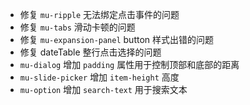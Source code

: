 * 修复 `mu-ripple` 无法绑定点击事件的问题
* 修复 `mu-tabs` 滑动卡顿的问题
* 修复 `mu-expansion-panel` button 样式出错的问题
* 修复 dateTable 整行点击选择的问题
* `mu-dialog` 增加 `padding` 属性用于控制顶部和底部的距离
* `mu-slide-picker` 增加 `item-height` 高度
* `mu-option` 增加 `search-text` 用于搜索文本

